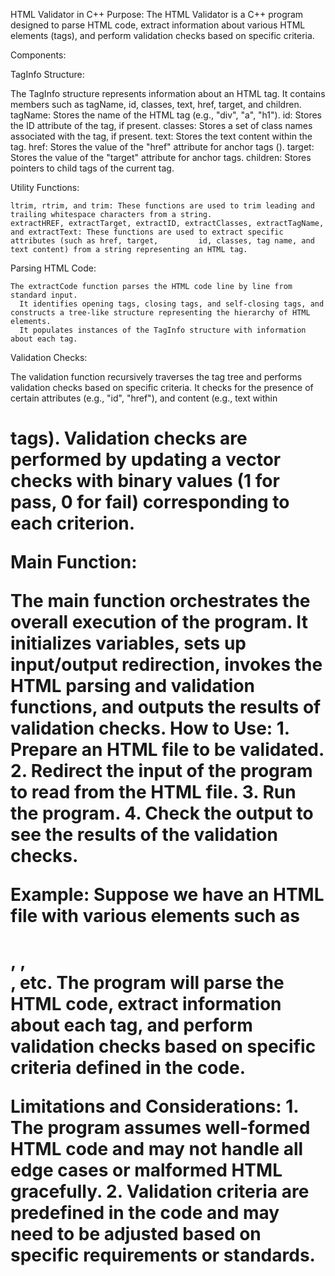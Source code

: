 HTML Validator in C++
Purpose:
The HTML Validator is a C++ program designed to parse HTML code, extract information about various HTML elements (tags), and perform validation checks based on specific criteria.

Components:

  TagInfo Structure:

  The TagInfo structure represents information about an HTML tag. It contains members such as tagName, id, classes, text, href, target, and children.
    tagName: Stores the name of the HTML tag (e.g., "div", "a", "h1").
    id: Stores the ID attribute of the tag, if present.
    classes: Stores a set of class names associated with the tag, if present.
    text: Stores the text content within the tag.
    href: Stores the value of the "href" attribute for anchor tags (<a>).
    target: Stores the value of the "target" attribute for anchor tags.
    children: Stores pointers to child tags of the current tag.


  Utility Functions:

    ltrim, rtrim, and trim: These functions are used to trim leading and trailing whitespace characters from a string.
    extractHREF, extractTarget, extractID, extractClasses, extractTagName, and extractText: These functions are used to extract specific attributes (such as href, target,         id, classes, tag name, and text content) from a string representing an HTML tag.
    
    
  Parsing HTML Code:
  
    The extractCode function parses the HTML code line by line from standard input.
      It identifies opening tags, closing tags, and self-closing tags, and constructs a tree-like structure representing the hierarchy of HTML elements.
      It populates instances of the TagInfo structure with information about each tag.


  Validation Checks:

  The validation function recursively traverses the tag tree and performs validation checks based on specific criteria.
  It checks for the presence of certain attributes (e.g., "id", "href"), and content (e.g., text within <h1> tags).
  Validation checks are performed by updating a vector checks with binary values (1 for pass, 0 for fail) corresponding to each criterion.


Main Function:

  The main function orchestrates the overall execution of the program.
  It initializes variables, sets up input/output redirection, invokes the HTML parsing and validation functions, and outputs the results of validation checks.
  How to Use:
    1. Prepare an HTML file to be validated.
    2. Redirect the input of the program to read from the HTML file.
    3. Run the program.
    4. Check the output to see the results of the validation checks.

  Example:
    Suppose we have an HTML file with various elements such as <h1>, <a>, <div>, etc. The program will parse the HTML code, extract information about each tag, and perform       validation checks based on specific criteria defined in the code.

  Limitations and Considerations:
    1. The program assumes well-formed HTML code and may not handle all edge cases or malformed HTML gracefully.
    2. Validation criteria are predefined in the code and may need to be adjusted based on specific requirements or standards.
